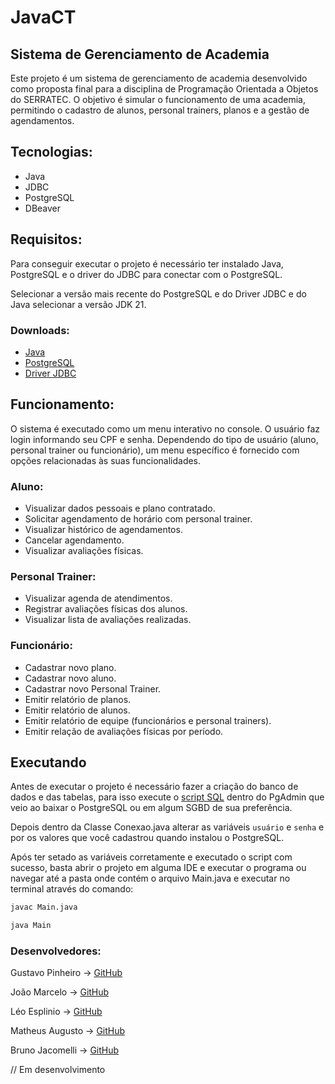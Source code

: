 # JavaCT

## Sistema de Gerenciamento de Academia

Este projeto é um sistema de gerenciamento de academia desenvolvido como proposta final para a disciplina de Programação Orientada a Objetos do SERRATEC. O objetivo é simular o funcionamento de uma academia, permitindo o cadastro de alunos, personal trainers, planos e a gestão de agendamentos.

## Tecnologias:
- Java
- JDBC
- PostgreSQL
- DBeaver

## Requisitos:
Para conseguir executar o projeto é necessário ter instalado Java, PostgreSQL e o driver do JDBC para conectar com o PostgreSQL.


Selecionar a versão mais recente do PostgreSQL e do Driver JDBC e do Java selecionar a versão JDK 21.

### Downloads:
- [Java](https://www.oracle.com/br/java/technologies/downloads/#jdk21-windows)
- [PostgreSQL](https://www.enterprisedb.com/downloads/postgres-postgresql-downloads)
- [Driver JDBC](https://jdbc.postgresql.org/download/)


## Funcionamento:

O sistema é executado como um menu interativo no console. O usuário faz login informando seu CPF e senha. Dependendo do tipo de usuário (aluno, personal trainer ou funcionário), um menu específico é fornecido com opções relacionadas às suas funcionalidades.

### Aluno:

- Visualizar dados pessoais e plano contratado.
- Solicitar agendamento de horário com personal trainer.
- Visualizar histórico de agendamentos.
- Cancelar agendamento.
- Visualizar avaliações físicas.

### Personal Trainer:

- Visualizar agenda de atendimentos.
- Registrar avaliações físicas dos alunos.
- Visualizar lista de avaliações realizadas.
### Funcionário:

- Cadastrar novo plano.
- Cadastrar novo aluno.
- Cadastrar novo Personal Trainer.
- Emitir relatório de planos.
- Emitir relatório de alunos.
- Emitir relatório de equipe (funcionários e personal trainers).
- Emitir relação de avaliações físicas por período.


## Executando
Antes de executar o projeto é necessário fazer a criação do banco de dados e das tabelas, para isso execute o [script SQL](script_JAVACT.sql) dentro do PgAdmin que veio ao baixar o PostgreSQL ou em algum SGBD de sua preferência.

Depois dentro da Classe Conexao.java alterar as variáveis `usuário` e `senha` e por os valores que você cadastrou quando instalou o PostgreSQL.

Após ter setado as variáveis corretamente e executado o script com sucesso, basta abrir o projeto em alguma IDE e executar o programa ou navegar até a pasta onde contém o arquivo Main.java e executar no terminal através do comando: 
```Bash
javac Main.java

java Main
```

### Desenvolvedores:
Gustavo Pinheiro -> [GitHub](https://github.com/pinheir0g)

João Marcelo -> [GitHub](https://github.com/JoaoMOA2024)

Léo Esplinio -> [GitHub](https://github.com/LeoEsplinio)

Matheus Augusto -> [GitHub](https://github.com/matheusdalbone)

Bruno Jacomelli -> [GitHub](https://github.com/brunojacomelli)

// Em desenvolvimento